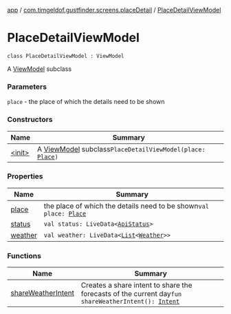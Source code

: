 [app](../../index.md) / [com.timgeldof.gustfinder.screens.placeDetail](../index.md) / [PlaceDetailViewModel](./index.md)

# PlaceDetailViewModel

`class PlaceDetailViewModel : ViewModel`

A [ViewModel](#) subclass

### Parameters

`place` - the place of which the details need to be shown

### Constructors

| Name | Summary |
|---|---|
| [&lt;init&gt;](-init-.md) | A [ViewModel](#) subclass`PlaceDetailViewModel(place: `[`Place`](../../com.timgeldof.gustfinder.database/-place/index.md)`)` |

### Properties

| Name | Summary |
|---|---|
| [place](place.md) | the place of which the details need to be shown`val place: `[`Place`](../../com.timgeldof.gustfinder.database/-place/index.md) |
| [status](status.md) | `val status: LiveData<`[`ApiStatus`](../../com.timgeldof.gustfinder.screens.add-place/-api-status/index.md)`>` |
| [weather](weather.md) | `val weather: LiveData<`[`List`](https://kotlinlang.org/api/latest/jvm/stdlib/kotlin.collections/-list/index.html)`<`[`Weather`](../../com.timgeldof.gustfinder.network.models.marine-weather-api/-weather/index.md)`>>` |

### Functions

| Name | Summary |
|---|---|
| [shareWeatherIntent](share-weather-intent.md) | Creates a share intent to share the forecasts of the current day`fun shareWeatherIntent(): `[`Intent`](https://developer.android.com/reference/android/content/Intent.html) |
